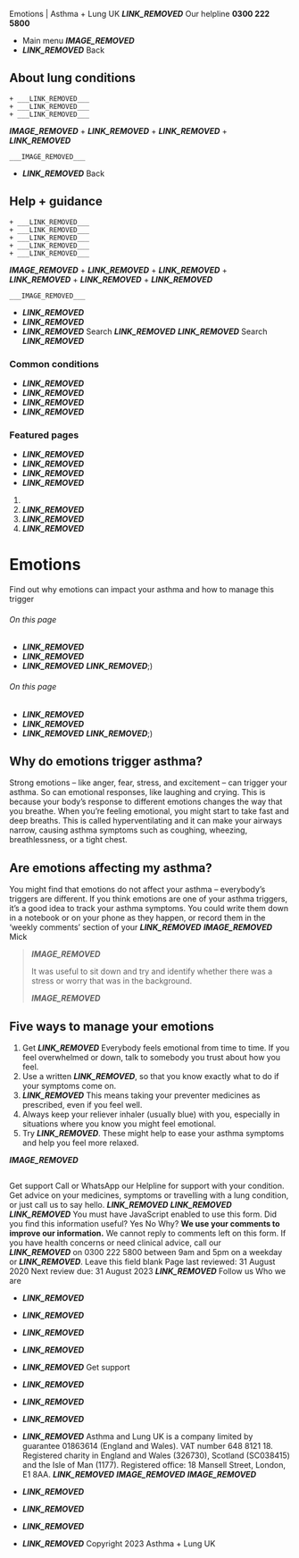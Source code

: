 
Emotions | Asthma + Lung UK
 ___LINK_REMOVED___
 Our helpline **0300 222 5800**
* Main menu
___IMAGE_REMOVED___
* ___LINK_REMOVED___
 Back
 
## About lung conditions
	+ ___LINK_REMOVED___
	+ ___LINK_REMOVED___
	+ ___LINK_REMOVED___
___IMAGE_REMOVED___
	+ ___LINK_REMOVED___
	+ ___LINK_REMOVED___
	+ ___LINK_REMOVED___
	
	
	___IMAGE_REMOVED___
* ___LINK_REMOVED___
 Back
 
## Help + guidance
	+ ___LINK_REMOVED___
	+ ___LINK_REMOVED___
	+ ___LINK_REMOVED___
	+ ___LINK_REMOVED___
	+ ___LINK_REMOVED___
___IMAGE_REMOVED___
	+ ___LINK_REMOVED___
	+ ___LINK_REMOVED___
	+ ___LINK_REMOVED___
	+ ___LINK_REMOVED___
	+ ___LINK_REMOVED___
	
	
	___IMAGE_REMOVED___
* ___LINK_REMOVED___
* ___LINK_REMOVED___
* ___LINK_REMOVED___
Search
___LINK_REMOVED___ 
 ___LINK_REMOVED___
Search
___LINK_REMOVED___
### Common conditions
* ___LINK_REMOVED___
* ___LINK_REMOVED___
* ___LINK_REMOVED___
* ___LINK_REMOVED___
### Featured pages
* ___LINK_REMOVED___
* ___LINK_REMOVED___
* ___LINK_REMOVED___
* ___LINK_REMOVED___
1. 
3. ___LINK_REMOVED___
5. ___LINK_REMOVED___
7. ___LINK_REMOVED___
# Emotions
Find out why emotions can impact your asthma and how to manage this trigger
###### On this page
* ___LINK_REMOVED___
* ___LINK_REMOVED___
* ___LINK_REMOVED___
___LINK_REMOVED___;) 
###### On this page
* ___LINK_REMOVED___
* ___LINK_REMOVED___
* ___LINK_REMOVED___
___LINK_REMOVED___;) 
## Why do emotions trigger asthma?
Strong emotions – like anger, fear, stress, and excitement – can trigger your asthma. So can emotional responses, like laughing and crying.
This is because your body’s response to different emotions changes the way that you breathe. When you’re feeling emotional, you might start to take fast and deep breaths. This is called hyperventilating and it can make your airways narrow, causing asthma symptoms such as coughing, wheezing, breathlessness, or a tight chest.
## Are emotions affecting my asthma?
You might find that emotions do not affect your asthma – everybody’s triggers are different. If you think emotions are one of your asthma triggers, it’s a good idea to track your asthma symptoms.
You could write them down in a notebook or on your phone as they happen, or record them in the ‘weekly comments’ section of your ___LINK_REMOVED___
___IMAGE_REMOVED___
 Mick
 
> 
> ___IMAGE_REMOVED___
> 
> It was useful to sit down and try and identify whether there was a stress or worry that was in the background. 
> 
> 
> 
> ___IMAGE_REMOVED___
> 
## Five ways to manage your emotions
1. Get ___LINK_REMOVED___ Everybody feels emotional from time to time. If you feel overwhelmed or down, talk to somebody you trust about how you feel.
2. Use a written ___LINK_REMOVED___, so that you know exactly what to do if your symptoms come on.
3. ___LINK_REMOVED___ This means taking your preventer medicines as prescribed, even if you feel well.
4. Always keep your reliever inhaler (usually blue) with you, especially in situations where you know you might feel emotional.
5. Try ___LINK_REMOVED___. These might help to ease your asthma symptoms and help you feel more relaxed.
 
___IMAGE_REMOVED___
## 
 Get support
Call or WhatsApp our Helpline for support with your condition. Get advice on your medicines, symptoms or travelling with a lung condition, or just call us to say hello.
___LINK_REMOVED___
___LINK_REMOVED___
___LINK_REMOVED___
You must have JavaScript enabled to use this form.
Did you find this information useful?
Yes
No
Why?
**We use your comments to improve our information.** We cannot reply to comments left on this form. If you have health concerns or need clinical advice, call our ___LINK_REMOVED___ on 0300 222 5800 between 9am and 5pm on a weekday or ___LINK_REMOVED___.
Leave this field blank
Page last reviewed: 
31 August 2020
Next review due: 
31 August 2023
 ___LINK_REMOVED___
Follow us
 Who we are
 
* ___LINK_REMOVED___
* ___LINK_REMOVED___
* ___LINK_REMOVED___
* ___LINK_REMOVED___
* ___LINK_REMOVED___
 Get support
 
* ___LINK_REMOVED___
* ___LINK_REMOVED___
* ___LINK_REMOVED___
* ___LINK_REMOVED___
Asthma and Lung UK is a company limited by guarantee 01863614 (England and Wales). VAT number 648 8121 18.
Registered charity in England and Wales (326730), Scotland (SC038415) and the Isle of Man (1177). Registered office: 18 Mansell Street, London, E1 8AA.
___LINK_REMOVED___
___IMAGE_REMOVED___
___IMAGE_REMOVED___
* ___LINK_REMOVED___
* ___LINK_REMOVED___
* ___LINK_REMOVED___
* ___LINK_REMOVED___
 Copyright 2023 Asthma + Lung UK
 
